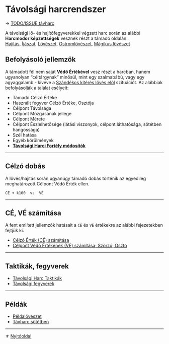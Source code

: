 # Távolsági harcrendszer

→ [TODO/ISSUE távharc](https://github.com/kaktusztea/km100/wiki/TODO.ISSUE.tavharc)

A távolsági lő- és hajítófegyverekkel végzett harc során az alábbi **Harcmodor képzettségek** vesznek részt a támadó oldalán:\
[Hajítás](kepzettsegek/harcmodor.md), [Íjászat](kepzettsegek/harcmodor.md), [Lövészet](kepzettsegek/harcmodor.md), [Ostromlövészet](kepzettsegek/harcmodor.md), [Mágikus lövészet](kepzettsegek/harcmodor.md)

## Befolyásoló jellemzők

A támadott fél nem saját **Védő Értékével** vesz részt a harcban, hanem ugyanolyan “céltárgynak” minősül, mint egy szalmabábú, vagy egy agyaggalamb - kivéve a [Szándékos kitérés lövés elől](073_tavharc_taktikak.md#sz%C3%A1nd%C3%A9kos-kit%C3%A9r%C3%A9s-l%C3%B6v%C3%A9s-el%C5%91l) szituációt. Az alábbiak befolyásolják a találat esélyeit:

- Támadó Célzó Értéke
- Használt fegyver Célzó Értéke, Osztója
- Célpont Távolsága
- Célpont Mozgásának jellege
- Célpont Mérete
- Célpont Észlelhetősége (látási viszonyok, célpont láthatósága, sötétben hangossága)
- Szél hatása
- Egyéb körülmények
- **[Távolsági Harci Fortély módosítók](042_harci_fortelyok.md#t%C3%A1vols%C3%A1gi-harci-fort%C3%A9lyok)**

---
## Célzó dobás

A lövés/hajítás során ugyanúgy támadó dobás történik az egyedileg meghatározott Célpont Védő Érték ellen.

```
CÉ + k100  vs  VÉ
```

---
## CÉ, VÉ számítása

A fent említett jellemzők hatásait a `CÉ` és `VÉ` értékekre az alábbi fejezetekben fejtjük ki.

- [Célzó Érték (CÉ) számítása](071_tavharc_ce.md)
- [Célpont Védő Értékének (VÉ) számítása; Szorzó; Osztó](072_tavharc_ve_szorzo_oszto.md)

---
## Taktikák, fegyverek

- [Távolsági Harc Taktikák](073_tavharc_taktikak.md)
- [Távolsági fegyverek](074_tavharc_fegyverek.md)

---
## Példák

- [Példalövészet](075_tavharc_peldak.md)
- [Távharc sötétben](076_tavharc_sotetben.md)

---

⚜️ [Nyitóoldal](start.md)
